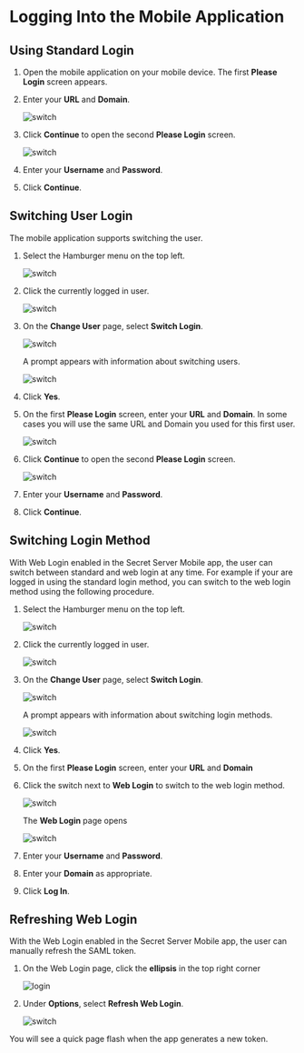[title]: # (Logging Into the Mobile Application)
[tags]: # (mobile,login, log in)
[priority]: # (4)

# Logging Into the Mobile Application

## Using Standard Login

1. Open the mobile application on your mobile device. The first **Please Login** screen appears.

1. Enter your **URL** and **Domain**.

   ![switch](images/url-domain.png "Switch Login option")

1. Click __Continue__ to open the second **Please Login** screen.

   ![switch](images/username-password.png "Switch Login option")

1. Enter your **Username** and **Password**.

1. Click __Continue__.

## Switching User Login

The mobile application supports switching the user.

1. Select the Hamburger menu on the top left.

   ![switch](images/hamburger.png "Switch Login option")

1. Click the currently logged in user.

   ![switch](images/current-user.png "Switch Login option")

1. On the __Change User__ page, select __Switch Login__.

   ![switch](images/switch-login.png "Switch Login option")

   A prompt appears with information about switching users.

   ![switch](images/confirm-switch-user.png "Switch Login option")

1. Click __Yes__.
1. On the first **Please Login** screen, enter your **URL** and **Domain**. In some cases you will use the same URL and Domain you used for this first user.

   ![switch](images/url-domain.png "Switch Login option")

1. Click __Continue__ to open the second **Please Login** screen.

   ![switch](images/username-password.png "Switch Login option")

1. Enter your **Username** and **Password**.
1. Click __Continue__.

## Switching Login Method

With Web Login enabled in the Secret Server Mobile app, the user can switch between standard and web login at any time. For example if your are logged in using the standard login method, you can switch to the web login method using the following procedure.

1. Select the Hamburger menu on the top left.

   ![switch](images/hamburger.png "Switch Login option")

1. Click the currently logged in user.

   ![switch](images/current-user.png "Switch Login option")

1. On the __Change User__ page, select __Switch Login__.

   ![switch](images/switch-login.png "Switch Login option")

   A prompt appears with information about switching login methods.

   ![switch](images/confirm-switch-user.png "Switch Login option")

1. Click __Yes__.

1. On the first **Please Login** screen, enter your **URL** and **Domain**

1. Click the switch next to **Web Login** to switch to the web login method.

   ![switch](images/url-domain.png "Switch Login option")

   The **Web Login** page opens

   ![switch](images/web-login-screen.png "Switch Login option")

1. Enter your **Username** and **Password**.
1. Enter your **Domain** as appropriate.
1. Click **Log In**.

## Refreshing Web Login

With the Web Login enabled in the Secret Server Mobile app, the user can manually refresh the SAML token.

1. On the Web Login page, click the __ellipsis__ in the top right corner

   ![login](images/web-login-screen.png "Web Login page")

1. Under __Options__, select __Refresh Web Login__.

   ![switch](images/refresh-web-login.png "Switch Login and Refresh Web Login options")

You will see a quick page flash when the app generates a new token.
